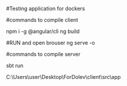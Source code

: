 #Testing application for dockers

#commands to compile client

npm i -g @angular/cli
ng build

#RUN and open brouser
ng serve -o
 

#commands to compile server

sbt run


C:\Users\user\Desktop\ForDolev\client\src\app